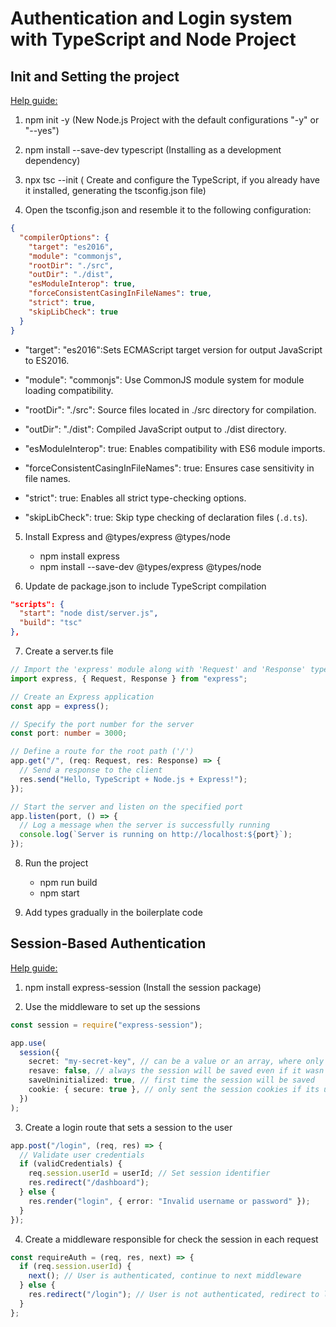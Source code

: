 # Authentication and Login system with TypeScript and Node Project

## Init and Setting the project

[Help guide:](https://medium.com/@induwara99/a-step-by-step-guide-to-setting-up-a-node-js-project-with-typescript-6df4481cb335)

1. npm init -y (New Node.js Project with the default configurations "-y" or "--yes")

2. npm install --save-dev typescript (Installing as a development dependency)

3. npx tsc --init ( Create and configure the TypeScript, if you already have it installed, generating the tsconfig.json file)

4. Open the tsconfig.json and resemble it to the following configuration:

```json
{
  "compilerOptions": {
    "target": "es2016",
    "module": "commonjs",
    "rootDir": "./src",
    "outDir": "./dist",
    "esModuleInterop": true,
    "forceConsistentCasingInFileNames": true,
    "strict": true,
    "skipLibCheck": true
  }
}
```

- "target": "es2016":Sets ECMAScript target version for output JavaScript to ES2016.

- "module": "commonjs": Use CommonJS module system for module loading compatibility.

- "rootDir": "./src": Source files located in ./src directory for compilation.

- "outDir": "./dist": Compiled JavaScript output to ./dist directory.

- "esModuleInterop": true: Enables compatibility with ES6 module imports.

- "forceConsistentCasingInFileNames": true: Ensures case sensitivity in file names.

- "strict": true: Enables all strict type-checking options.

- "skipLibCheck": true: Skip type checking of declaration files (`.d.ts`).

5. Install Express and @types/express @types/node

   - npm install express
   - npm install --save-dev @types/express @types/node

6. Update de package.json to include TypeScript compilation

```json
"scripts": {
  "start": "node dist/server.js",
  "build": "tsc"
},
```

7. Create a server.ts file

```typescript
// Import the 'express' module along with 'Request' and 'Response' types from express
import express, { Request, Response } from "express";

// Create an Express application
const app = express();

// Specify the port number for the server
const port: number = 3000;

// Define a route for the root path ('/')
app.get("/", (req: Request, res: Response) => {
  // Send a response to the client
  res.send("Hello, TypeScript + Node.js + Express!");
});

// Start the server and listen on the specified port
app.listen(port, () => {
  // Log a message when the server is successfully running
  console.log(`Server is running on http://localhost:${port}`);
});
```

8. Run the project

   - npm run build
   - npm start

9. Add types gradually in the boilerplate code

## Session-Based Authentication

[Help guide:](https://medium.com/@anandam00/understanding-session-based-authentication-in-nodejs-bc2a7b9e5a0b)

1. npm install express-session (Install the session package)

2. Use the middleware to set up the sessions

```typescript
const session = require("express-session");

app.use(
  session({
    secret: "my-secret-key", // can be a value or an array, where only the first value will be used
    resave: false, // always the session will be saved even if it wasn't modified
    saveUninitialized: true, // first time the session will be saved
    cookie: { secure: true }, // only sent the session cookies if its uses HTTPS
  })
);
```

3. Create a login route that sets a session to the user

```typescript
app.post("/login", (req, res) => {
  // Validate user credentials
  if (validCredentials) {
    req.session.userId = userId; // Set session identifier
    res.redirect("/dashboard");
  } else {
    res.render("login", { error: "Invalid username or password" });
  }
});
```

4. Create a middleware responsible for check the session in each request

```typescript
const requireAuth = (req, res, next) => {
  if (req.session.userId) {
    next(); // User is authenticated, continue to next middleware
  } else {
    res.redirect("/login"); // User is not authenticated, redirect to login page
  }
};
```

